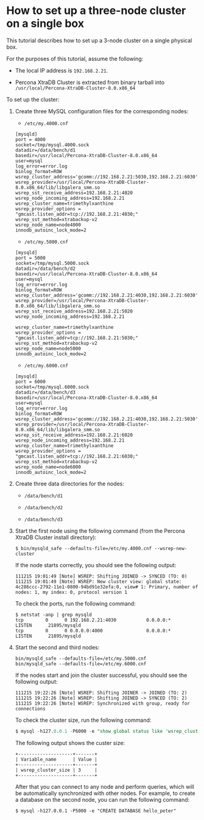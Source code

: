 # How to set up a three-node cluster on a single box

This tutorial describes how to set up a 3-node cluster
on a single physical box.

For the purposes of this tutorial, assume the following:

* The local IP address is `192.168.2.21`.

* Percona XtraDB Cluster is extracted from binary tarball into
`/usr/local/Percona-XtraDB-Cluster-8.0.x86_64`

To set up the cluster:

1. Create three MySQL configuration files for the corresponding nodes:

    * `/etc/my.4000.cnf`

    ```text
    [mysqld]
    port = 4000
    socket=/tmp/mysql.4000.sock
    datadir=/data/bench/d1
    basedir=/usr/local/Percona-XtraDB-Cluster-8.0.x86_64
    user=mysql
    log_error=error.log
    binlog_format=ROW
    wsrep_cluster_address='gcomm://192.168.2.21:5030,192.168.2.21:6030'
    wsrep_provider=/usr/local/Percona-XtraDB-Cluster-8.0.x86_64/lib/libgalera_smm.so
    wsrep_sst_receive_address=192.168.2.21:4020
    wsrep_node_incoming_address=192.168.2.21
    wsrep_cluster_name=trimethylxanthine
    wsrep_provider_options = "gmcast.listen_addr=tcp://192.168.2.21:4030;"
    wsrep_sst_method=xtrabackup-v2
    wsrep_node_name=node4000
    innodb_autoinc_lock_mode=2
    ```

    * `/etc/my.5000.cnf`

    ```text
    [mysqld]
    port = 5000
    socket=/tmp/mysql.5000.sock
    datadir=/data/bench/d2
    basedir=/usr/local/Percona-XtraDB-Cluster-8.0.x86_64
    user=mysql
    log_error=error.log
    binlog_format=ROW
    wsrep_cluster_address='gcomm://192.168.2.21:4030,192.168.2.21:6030'
    wsrep_provider=/usr/local/Percona-XtraDB-Cluster-8.0.x86_64/lib/libgalera_smm.so
    wsrep_sst_receive_address=192.168.2.21:5020
    wsrep_node_incoming_address=192.168.2.21

    wsrep_cluster_name=trimethylxanthine
    wsrep_provider_options = "gmcast.listen_addr=tcp://192.168.2.21:5030;"
    wsrep_sst_method=xtrabackup-v2
    wsrep_node_name=node5000
    innodb_autoinc_lock_mode=2
    ```

    * `/etc/my.6000.cnf`

    ```text
    [mysqld]
    port = 6000
    socket=/tmp/mysql.6000.sock
    datadir=/data/bench/d3
    basedir=/usr/local/Percona-XtraDB-Cluster-8.0.x86_64
    user=mysql
    log_error=error.log
    binlog_format=ROW
    wsrep_cluster_address='gcomm://192.168.2.21:4030,192.168.2.21:5030'
    wsrep_provider=/usr/local/Percona-XtraDB-Cluster-8.0.x86_64/lib/libgalera_smm.so
    wsrep_sst_receive_address=192.168.2.21:6020
    wsrep_node_incoming_address=192.168.2.21
    wsrep_cluster_name=trimethylxanthine
    wsrep_provider_options = "gmcast.listen_addr=tcp://192.168.2.21:6030;"
    wsrep_sst_method=xtrabackup-v2
    wsrep_node_name=node6000
    innodb_autoinc_lock_mode=2
    ```

2. Create three data directories for the nodes:

    * `/data/bench/d1`

    * `/data/bench/d2`

    * `/data/bench/d3`

3. Start the first node using the following command (from the Percona XtraDB Cluster install directory):

    ```shell
    $ bin/mysqld_safe --defaults-file=/etc/my.4000.cnf --wsrep-new-cluster
    ```

    If the node starts correctly, you should see the following output:

    ```text
    111215 19:01:49 [Note] WSREP: Shifting JOINED -> SYNCED (TO: 0)
    111215 19:01:49 [Note] WSREP: New cluster view: global state: 4c286ccc-2792-11e1-0800-94bd91e32efa:0, view# 1: Primary, number of nodes: 1, my index: 0, protocol version 1
    ```

    To check the ports, run the following command:

    ```shell
    $ netstat -anp | grep mysqld
    tcp        0      0 192.168.2.21:4030           0.0.0.0:*                   LISTEN      21895/mysqld
    tcp        0      0 0.0.0.0:4000                0.0.0.0:*                   LISTEN      21895/mysqld
    ```

4. Start the second and third nodes:

    ```shell
    bin/mysqld_safe --defaults-file=/etc/my.5000.cnf
    bin/mysqld_safe --defaults-file=/etc/my.6000.cnf
    ```

    If the nodes start and join the cluster successful,
    you should see the following output:

    ```shell
    111215 19:22:26 [Note] WSREP: Shifting JOINER -> JOINED (TO: 2)
    111215 19:22:26 [Note] WSREP: Shifting JOINED -> SYNCED (TO: 2)
    111215 19:22:26 [Note] WSREP: Synchronized with group, ready for connections
    ```

    To check the cluster size, run the following command:

    ```sql
    $ mysql -h127.0.0.1 -P6000 -e "show global status like 'wsrep_cluster_size';"
    ```

    The following output shows the custer size:

    ```text
    +--------------------+-------+
    | Variable_name      | Value |
    +--------------------+-------+
    | wsrep_cluster_size | 3     |
    +--------------------+-------+
    ```

    After that you can connect to any node and perform queries,
    which will be automatically synchronized with other nodes.
    For example, to create a database on the second node,
    you can run the following command:

    ```shell
    $ mysql -h127.0.0.1 -P5000 -e "CREATE DATABASE hello_peter"
    ```
